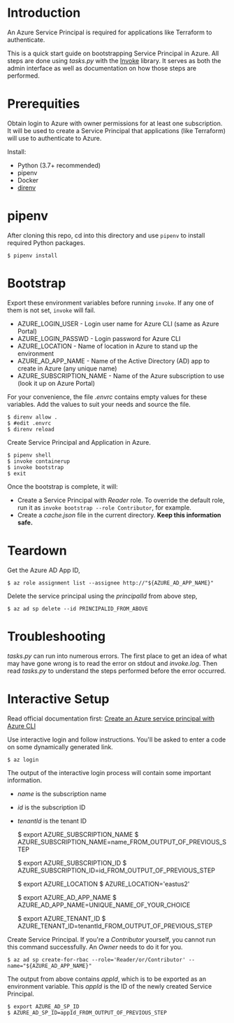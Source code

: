 # Introduction

An Azure Service Principal is required for applications like Terraform to authenticate.

This is a quick start guide on bootstrapping Service Principal in Azure. All steps are done using *tasks.py* with
the [Invoke](http://docs.pyinvoke.org/en/latest/) library. It serves as both the admin interface as well as
documentation on how those steps are performed.

# Prerequities

Obtain login to Azure with owner permissions for at least one subscription. It will be used to create a Service
Principal that applications (like Terraform) will use to authenticate to Azure.

Install:

* Python (3.7+ recommended)
* pipenv
* Docker
* [direnv](https://github.com/direnv/direnv)

# pipenv

After cloning this repo, cd into this directory and use ``pipenv`` to install required Python packages.

    $ pipenv install

# Bootstrap

Export these environment variables before running ``invoke``. If any one of them is not set, ``invoke`` will fail.

* AZURE_LOGIN_USER - Login user name for Azure CLI (same as Azure Portal)
* AZURE_LOGIN_PASSWD - Login password for Azure CLI
* AZURE_LOCATION - Name of location in Azure to stand up the environment
* AZURE_AD_APP_NAME - Name of the Active Directory (AD) app to create in Azure (any unique name)
* AZURE_SUBSCRIPTION_NAME - Name of the Azure subscription to use (look it up on Azure Portal)

For your convenience, the file *.envrc* contains empty values for these variables. Add the values to suit your needs
and source the file.

    $ direnv allow .
    $ #edit .envrc
    $ direnv reload

Create Service Principal and Application in Azure.

    $ pipenv shell
    $ invoke containerup
    $ invoke bootstrap
    $ exit

Once the bootstrap is complete, it will:

- Create a Service Principal with _Reader_ role. To override the default role, run it as
``invoke bootstrap --role Contributor``, for example.
- Create a *cache.json* file in the current directory. **Keep this information safe.**

# Teardown

Get the Azure AD App ID,

    $ az role assignment list --assignee http://"${AZURE_AD_APP_NAME}"

Delete the service principal using the _principalId_ from above step,

    $ az ad sp delete --id PRINCIPALID_FROM_ABOVE

# Troubleshooting

*tasks.py* can run into numerous errors. The first place to get an idea of what may have gone wrong is to read the
error on stdout and *invoke.log*. Then read *tasks.py* to understand the steps performed before the error occurred.

# Interactive Setup

Read official documentation first: [Create an Azure service principal with Azure CLI](https://docs.microsoft.com/en-us/cli/azure/create-an-azure-service-principal-azure-cli?view=azure-cli-latest)

Use interactive login and follow instructions. You'll be asked to enter a code on some dynamically generated link.

    $ az login

The output of the interactive login process will contain some important information.

* _name_ is the subscription name
* _id_ is the subscription ID
* _tenantId_ is the tenant ID

    $ export AZURE_SUBSCRIPTION_NAME
    $ AZURE_SUBSCRIPTION_NAME=name_FROM_OUTPUT_OF_PREVIOUS_STEP

    $ export AZURE_SUBSCRIPTION_ID
    $ AZURE_SUBSCRIPTION_ID=id_FROM_OUTPUT_OF_PREVIOUS_STEP

    $ export AZURE_LOCATION
    $ AZURE_LOCATION='eastus2'

    $ export AZURE_AD_APP_NAME
    $ AZURE_AD_APP_NAME=UNIQUE_NAME_OF_YOUR_CHOICE

    $ export AZURE_TENANT_ID
    $ AZURE_TENANT_ID=tenantId_FROM_OUTPUT_OF_PREVIOUS_STEP

Create Service Principal. If you're a *Contributor* yourself, you cannot run this command successfully. An *Owner*
needs to do it for you.

    $ az ad sp create-for-rbac --role='Reader/or/Contributor' --name="${AZURE_AD_APP_NAME}"

The output from above contains _appId_, which is to be exported as an environment variable. This _appId_ is the ID of
the newly created Service Principal.

    $ export AZURE_AD_SP_ID
    $ AZURE_AD_SP_ID=appId_FROM_OUTPUT_OF_PREVIOUS_STEP
